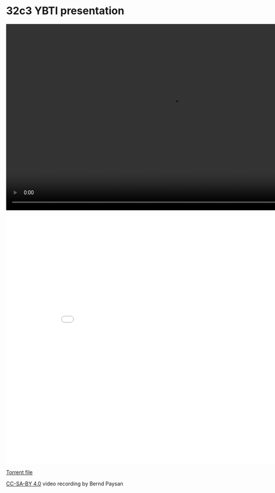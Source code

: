 32c3 YBTI presentation
======================

<video width="900" height="506" controls="controls">
<source src="//net2o.de/32c3/net2o-cut.mp4" type="video/mp4">
<source src="//net2o.de/32c3/net2o-cut.webm" type="video/webm">
<source src="//net2o.de/32c3/net2o-cut.ogv" type="video/ogg">
</video>

<embed src="/net2o/doc/trunk/doc/net2o-32c3.pdf?view=FitH" width="900" height="675" alt="pdf" pluginspage="http://www.adobe.com/products/acrobat/readstep2.html"></embed>

[Torrent file](https://net2o.de/32c3-net2o-cut.torrent)

[CC-SA-BY 4.0](https://creativecommons.org/licenses/by-sa/4.0/) video recording by Bernd Paysan
